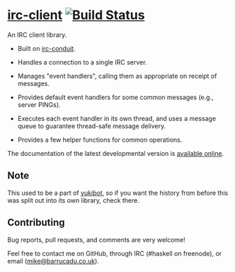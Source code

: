 [irc-client][] [![Build Status][build-status]][build-log]
===========

An IRC client library.

 - Built on [irc-conduit][].

 - Handles a connection to a single IRC server.

 - Manages "event handlers", calling them as appropriate on receipt of
   messages.

 - Provides default event handlers for some common messages (e.g.,
   server PINGs).

 - Executes each event handler in its own thread, and uses a message
   queue to guarantee thread-safe message delivery.

 - Provides a few helper functions for common operations.

The documentation of the latest developmental version is
[available online][docs].

Note
----

This used to be a part of [yukibot][], so if you want the history from
before this was split out into its own library, check there.

Contributing
------------

Bug reports, pull requests, and comments are very welcome!

Feel free to contact me on GitHub, through IRC (#haskell on freenode),
or email (mike@barrucadu.co.uk).

[irc-client]:   https://hackage.haskell.org/package/irc-client
[build-status]: http://ci.barrucadu.co.uk/job/irc-client/badge/icon?style=plastic
[build-log]:    http://ci.barrucadu.co.uk/job/irc-client/
[docs]:         https://barrucadu.github.io/irc-client/
[irc-conduit]:  https://hackage.haskell.org/package/irc-conduit
[yukibot]:      https://github.com/barrucadu/yukibot
